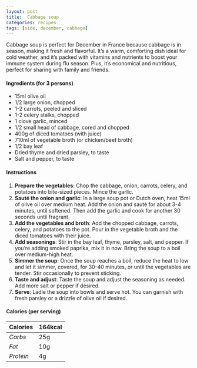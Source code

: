 ```yaml
---
layout: post
title:  Cabbage soup
categories: recipes
tags: [side, december, cabbage]
---
```


Cabbage soup is perfect for December in France because cabbage is in season, making it fresh and flavorful. It’s a warm, comforting dish ideal for cold weather, and it’s packed with vitamins and nutrients to boost your immune system during flu season. Plus, it’s economical and nutritious, perfect for sharing with family and friends.


#### Ingredients (for 3 persons)
- 15ml olive oil
- 1/2 large onion, chopped
- 1-2 carrots, peeled and sliced
- 1-2 celery stalks, chopped
- 1 clove garlic, minced
- 1/2 small head of cabbage, cored and chopped
- 400g of diced tomatoes (with juice)
- 710ml of vegetable broth (or chicken/beef broth)
- 1/2 bay leaf
- Dried thyme and dried parsley, to taste
- Salt and pepper, to taste

#### Instructions

1. **Prepare the vegetables**: Chop the cabbage, onion, carrots, celery, and potatoes into bite-sized pieces. Mince the garlic.
2. **Sauté the onion and garlic**: In a large soup pot or Dutch oven, heat 15ml of olive oil over medium heat. Add the onion and sauté for about 3-4 minutes, until softened. Then add the garlic and cook for another 30 seconds until fragrant.
3. **Add the vegetables and broth**: Add the chopped cabbage, carrots, celery, and potatoes to the pot. Pour in the vegetable broth and the diced tomatoes with their juice.
4. **Add seasonings**: Stir in the bay leaf, thyme, parsley, salt, and pepper. If you’re adding smoked paprika, mix it in now. Bring the soup to a boil over medium-high heat.
5. **Simmer the soup**: Once the soup reaches a boil, reduce the heat to low and let it simmer, covered, for 30-40 minutes, or until the vegetables are tender. Stir occasionally to prevent sticking.
6. **Taste and adjust**: Taste the soup and adjust the seasoning as needed. Add more salt or pepper if desired.
7. **Serve**: Ladle the soup into bowls and serve hot. You can garnish with fresh parsley or a drizzle of olive oil if desired.

#### Calories (per serving)

| **Calories** | 164kcal |
| ----------- | ----------- |
| *Carbs* | 25g |
| *Fat* | 10g |
| *Protein* | 4g |